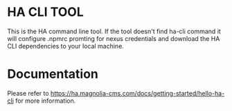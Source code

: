 # HA CLI TOOL
This is the HA command line tool.
If the tool doesn't find ha-cli command it will configure .npmrc promting for nexus credentials
and download the HA CLI dependencies to your local machine.

# Documentation
Please refer to https://ha.magnolia-cms.com/docs/getting-started/hello-ha-cli for more information.